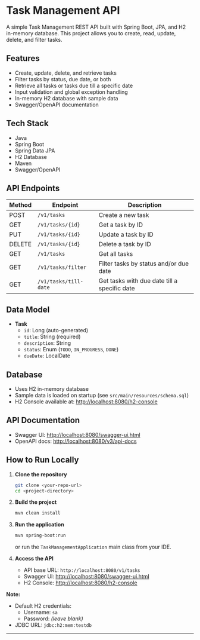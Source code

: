# Task Management API

A simple Task Management REST API built with Spring Boot, JPA, and H2 in-memory database. This project allows you to create, read, update, delete, and filter tasks.

## Features

- Create, update, delete, and retrieve tasks
- Filter tasks by status, due date, or both
- Retrieve all tasks or tasks due till a specific date
- Input validation and global exception handling
- In-memory H2 database with sample data
- Swagger/OpenAPI documentation

## Tech Stack

- Java
- Spring Boot
- Spring Data JPA
- H2 Database
- Maven
- Swagger/OpenAPI

## API Endpoints

| Method | Endpoint                  | Description                                 |
|--------|--------------------------|---------------------------------------------|
| POST   | `/v1/tasks`              | Create a new task                           |
| GET    | `/v1/tasks/{id}`         | Get a task by ID                            |
| PUT    | `/v1/tasks/{id}`         | Update a task by ID                         |
| DELETE | `/v1/tasks/{id}`         | Delete a task by ID                         |
| GET    | `/v1/tasks`              | Get all tasks                               |
| GET    | `/v1/tasks/filter`       | Filter tasks by status and/or due date       |
| GET    | `/v1/tasks/till-date`    | Get tasks with due date till a specific date|

## Data Model

- **Task**
  - `id`: Long (auto-generated)
  - `title`: String (required)
  - `description`: String
  - `status`: Enum (`TODO`, `IN_PROGRESS`, `DONE`)
  - `dueDate`: LocalDate

## Database

- Uses H2 in-memory database
- Sample data is loaded on startup (see `src/main/resources/schema.sql`)
- H2 Console available at: [http://localhost:8080/h2-console](http://localhost:8080/h2-console)

## API Documentation

- Swagger UI: [http://localhost:8080/swagger-ui.html](http://localhost:8080/swagger-ui.html)
- OpenAPI docs: [http://localhost:8080/v3/api-docs](http://localhost:8080/v3/api-docs)

## How to Run Locally

1. **Clone the repository**
   ```sh
   git clone <your-repo-url>
   cd <project-directory>
   ```

2. **Build the project**
   ```sh
   mvn clean install
   ```

3. **Run the application**
   ```sh
   mvn spring-boot:run
   ```
   or run the `TaskManagementApplication` main class from your IDE.

4. **Access the API**
    - API base URL: `http://localhost:8080/v1/tasks`
    - Swagger UI: [http://localhost:8080/swagger-ui.html](http://localhost:8080/swagger-ui.html)
    - H2 Console: [http://localhost:8080/h2-console](http://localhost:8080/h2-console)

**Note:**
- Default H2 credentials:
    - Username: `sa`
    - Password: *(leave blank)*
- JDBC URL: `jdbc:h2:mem:testdb`

---